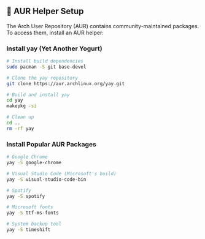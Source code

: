 ## 🔄 AUR Helper Setup

The Arch User Repository (AUR) contains community-maintained packages. To access them, install an AUR helper:

### Install yay (Yet Another Yogurt)

```bash
# Install build dependencies
sudo pacman -S git base-devel

# Clone the yay repository
git clone https://aur.archlinux.org/yay.git

# Build and install yay
cd yay
makepkg -si

# Clean up
cd ..
rm -rf yay
```

### Install Popular AUR Packages

```bash
# Google Chrome
yay -S google-chrome

# Visual Studio Code (Microsoft's build)
yay -S visual-studio-code-bin

# Spotify
yay -S spotify

# Microsoft fonts
yay -S ttf-ms-fonts

# System backup tool
yay -S timeshift
```
